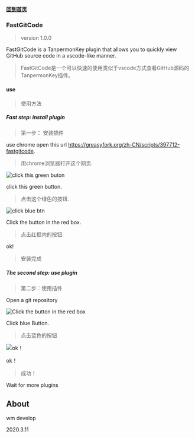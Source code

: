 [**回到首页**](https://github.com/holleworldabc/mini-tools/)

### FastGitCode

> version 1.0.0

FastGitCode is a TanpermonKey plugin that allows you to quickly view GitHub source code in a vscode-like manner.

>  FastGitCode是一个可以快速的使用类似于vscode方式查看GitHub源码的TanpermonKey插件。

#### use

> 使用方法

##### Fast step: install plugin

> 第一步： 安装插件

use chrome open this url https://greasyfork.org/zh-CN/scripts/397712-fastgitcode.

> 用chrome浏览器打开这个网页.

![click this green buton](https://i.loli.net/2020/03/11/osTA7D4FVGi1e6u.png)

click this green button.

> 点击这个绿色的按钮.

![click blue btn](https://i.loli.net/2020/03/11/CZSOXns4JdDfci6.png)

Click the button in the red box.

> 点击红框内的按钮.

ok!

> 安装完成

##### The second step: use plugin

> 第二步：使用插件

Open a git repository

![Click the button in the red box](https://i.loli.net/2020/03/11/QA8rcDT6alEUB7u.png)

Click blue Button.

> 点击蓝色的按钮

![ok！](https://i.loli.net/2020/03/11/2nB3GlXWVhPEsMg.png)

ok！

> 成功！



Wait for more plugins

## About

wm develop

2020.3.11